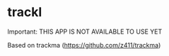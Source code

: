 # trackl
Important: THIS APP IS NOT AVAILABLE TO USE YET

Based on trackma (https://github.com/z411/trackma)
